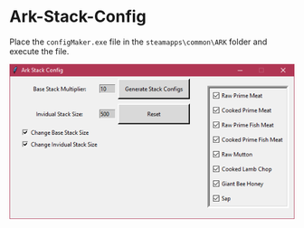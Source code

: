 # Ark-Stack-Config
Place the `configMaker.exe` file in the `steamapps\common\ARK` folder and execute the file.


![alt text](/image.png)
